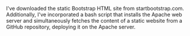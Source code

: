 I've downloaded the static Bootstrap HTML site from startbootstrap.com. Additionally, I've incorporated a bash script that installs the Apache web server and simultaneously fetches the content of a static website from a GitHub repository, deploying it on the Apache server.
